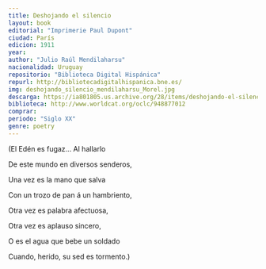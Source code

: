 ```yaml
---
title: Deshojando el silencio
layout: book
editorial: "Imprimerie Paul Dupont"
ciudad: París
edicion: 1911
year: 
author: "Julio Raúl Mendilaharsu"
nacionalidad: Uruguay
repositorio: "Biblioteca Digital Hispánica"
repurl: http://bibliotecadigitalhispanica.bne.es/
img: deshojando_silencio_mendilaharsu_Morel.jpg
descarga: https://ia801805.us.archive.org/28/items/deshojando-el-silencio/Deshojando%20el%20silencio.pdf
biblioteca: http://www.worldcat.org/oclc/948877012
comprar: 
periodo: "Siglo XX"
genre: poetry
---
```

 
 
 (El Edén es fugaz... Al hallarlo
 
De este mundo en diversos senderos,
 
Una vez es la mano que salva
 
Con un trozo de pan á un hambriento,
 
Otra vez es palabra afectuosa,
 
Otra vez es aplauso sincero,
 
O es el agua que bebe un soldado
 
Cuando, herido, su sed es tormento.)

